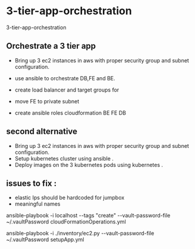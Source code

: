 # 3-tier-app-orchestration
3-tier-app-orchestration


##  Orchestrate a 3 tier app 

* Bring up 3 ec2 instances in aws with proper security group and subnet configuration. 
* use ansible to orchestrate DB,FE and BE.        
* create load balancer and target groups for 
* move FE to private subnet 

* create ansible roles 
cloudformation 
BE 
FE
DB 



## second alternative 
* Bring up 3 ec2 instances in aws with proper security group and subnet configuration.
* Setup kubernetes cluster using ansible .
* Deploy images on the 3 kubernetes pods using kubernetes .


## issues to fix :
* elastic Ips should be hardcoded for jumpbox 
* meaningful names 





ansible-playbook -i localhost --tags "create"  --vault-password-file ~/.vaultPassword cloudFormationOperations.yml

ansible-playbook  -i ./inventory/ec2.py --vault-password-file ~/.vaultPassword setupApp.yml



